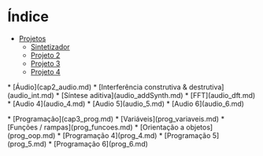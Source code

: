# Índice

* [Projetos](cap1_projetos.md)
    * [Sintetizador](projetos_synth.md)
    * [Projeto 2](projetos_2.md)
    * [Projeto 3](projetos_3.md)
    * [Projeto 4](projetos_4.md)
<p>
* [Áudio](cap2_audio.md)
    * [Interferência construtiva & destrutiva](audio_int.md)
    * [Síntese aditiva](audio_addSynth.md)
    * [FFT](audio_dft.md)
    * [Audio 4](audio_4.md)
    * [Audio 5](audio_5.md)
    * [Audio 6](audio_6.md)
<p>
* [Programação](cap3_prog.md)
    * [Variáveis](prog_variaveis.md)
    * [Funções / rampas](prog_funcoes.md)
    * [Orientação a objetos](prog_oop.md)
    * [Programação 4](prog_4.md)
    * [Programação 5](prog_5.md)
    * [Programação 6](prog_6.md)
